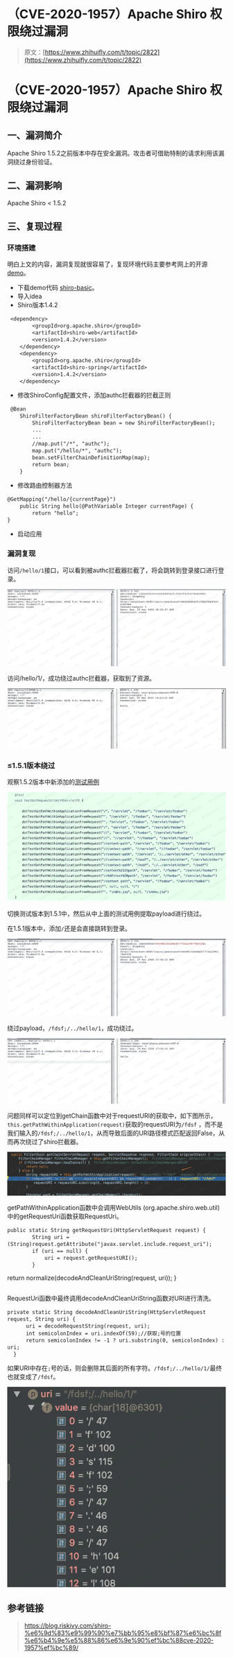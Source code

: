 # （CVE-2020-1957）Apache Shiro 权限绕过漏洞

> 原文：[https://www.zhihuifly.com/t/topic/2822](https://www.zhihuifly.com/t/topic/2822)

# （CVE-2020-1957）Apache Shiro 权限绕过漏洞

## 一、漏洞简介

Apache Shiro 1.5.2之前版本中存在安全漏洞。攻击者可借助特制的请求利用该漏洞绕过身份验证。

## 二、漏洞影响

Apache Shiro < 1.5.2

## 三、复现过程

### 环境搭建

明白上文的内容，漏洞复现就很容易了，复现环境代码主要参考网上的开源[demo](https://github.com/lenve/javaboy-code-samples/tree/master/shiro/shiro-basic)。

*   下载demo代码 [shiro-basic](https://github.com/lenve/javaboy-code-samples/tree/master/shiro/shiro-basic)。
*   导入idea
*   Shiro版本1.4.2

```
 <dependency>
        <groupId>org.apache.shiro</groupId>
        <artifactId>shiro-web</artifactId>
        <version>1.4.2</version>
    </dependency>
    <dependency>
        <groupId>org.apache.shiro</groupId>
        <artifactId>shiro-spring</artifactId>
        <version>1.4.2</version>
    </dependency> 
```

*   修改ShiroConfig配置文件，添加authc拦截器的拦截正则

```
 @Bean
    ShiroFilterFactoryBean shiroFilterFactoryBean() {
        ShiroFilterFactoryBean bean = new ShiroFilterFactoryBean();
        ...
        ...
        //map.put("/*", "authc");
        map.put("/hello/*", "authc"); 
        bean.setFilterChainDefinitionMap(map);
        return bean;
    } 
```

*   修改路由控制器方法

```
@GetMapping("/hello/{currentPage}")
    public String hello(@PathVariable Integer currentPage) {
        return "hello";
} 
```

*   启动应用

### 漏洞复现

访问`/hello/1`接口，可以看到被authc拦截器拦截了，将会跳转到登录接口进行登录。

![image](img/2617a5894ea2dc959b32be6ea31af0e8.png)

访问/hello/1/，成功绕过authc拦截器，获取到了资源。

![image](img/496099b558a0ccf28f7a89d73f2ced52.png)

### ≤1.5.1版本绕过

观察1.5.2版本中新添加的[测试用例](https://github.com/apache/shiro/commit/3708d7907016bf2fa12691dff6ff0def1249b8ce)

![image](img/b327e396e8cb8472bb3b49dd30206db1.png)

切换测试版本到1.5.1中，然后从中上面的测试用例提取payload进行绕过。

在1.5.1版本中，添加`/`还是会直接跳转到登录。

![image](img/b9eea619555bf8697de05bec490b2fbe.png)

绕过payload，`/fdsf;/../hello/1`，成功绕过。

![image](img/b8a6280671522b6a2e4f13c76423f5ee.png)

问题同样可以定位到getChain函数中对于requestURI的获取中，如下图所示，`this.getPathWithinApplication(request)`获取的requestURI为`/fdsf` ，而不是我们输入的`/fdsf;/../hello/1`，从而导致后面的URI路径模式匹配返回False，从而再次绕过了shiro拦截器。

![image](img/cb749e8a157335ab013f3c7ba3fbfae3.png)

getPathWithinApplication函数中会调用WebUtils (org.apache.shiro.web.util)中的getRequestUri函数获取RequestUri。

```
public static String getRequestUri(HttpServletRequest request) {
        String uri = (String)request.getAttribute("javax.servlet.include.request_uri");
        if (uri == null) {
            uri = request.getRequestURI();
        }

```
 return normalize(decodeAndCleanUriString(request, uri));
} 
``` 
```

RequestUri函数中最终调用decodeAndCleanUriString函数对URI进行清洗。

```
private static String decodeAndCleanUriString(HttpServletRequest request, String uri) {
      uri = decodeRequestString(request, uri);
      int semicolonIndex = uri.indexOf(59);//获取;号的位置
      return semicolonIndex != -1 ? uri.substring(0, semicolonIndex) : uri;
  } 
```

如果URI中存在`;`号的话，则会删除其后面的所有字符。`/fdsf;/../hello/1/`最终也就变成了`/fdsf`。

![image](img/ad54ee09f8649991639eaef67a61e41f.png)

## 参考链接

> https://blog.riskivy.com/shiro-%e6%9d%83%e9%99%90%e7%bb%95%e8%bf%87%e6%bc%8f%e6%b4%9e%e5%88%86%e6%9e%90%ef%bc%88cve-2020-1957%ef%bc%89/
